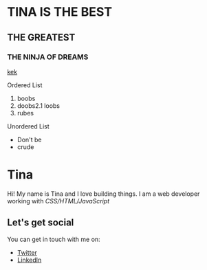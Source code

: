 # TINA IS THE BEST
## THE GREATEST 
### THE NINJA OF DREAMS

[kek](https://www.lawsonisawesome.com)

Ordered List

1. boobs
2. doobs2.1 loobs
3. rubes

Unordered List

- Don't be
- crude

# Tina
Hi! My name is Tina and I love building things.
I am a web developer working with *CSS/HTML/JavaScript*
## Let's get social
You can get in touch with me on:
- [Twitter](https://twitter.com/tmilawson)
- [LinkedIn](https://lnkedin.com/tinalawson)
